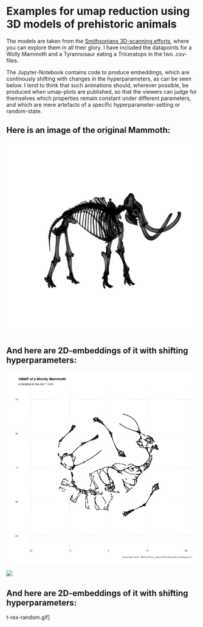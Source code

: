 # Examples for umap reduction using 3D models of prehistoric animals

The models are taken from the [Smithsonians 3D-scanning efforts](https://3d.si.edu/), where you can explore them in all their glory. I have included the datapoints for a Wolly Mammoth and a Tyrannosaur eating a Triceratops in the two .csv-files. 

The Jupyter-Notebook contains code to produce embeddings, which are continously shifting with changes in the hyperparameters, as can be seen below. I tend to think that such animations should, wherever possible, be produced when umap-plots are published, so that the viewers can judge for themselves which properties remain constant under different parameters, and which are mere artefacts of a specific hyperparameter-setting or random-state.

## Here is an image of the original Mammoth:
![](mammoth_render2.png)

## And here are 2D-embeddings of it with shifting hyperparameters:
![](anim_min_dist_param.gif)

![](anim_nearest_neighbours.gif)

## And here are 2D-embeddings of it with shifting hyperparameters:

t-rex-random.gif]
